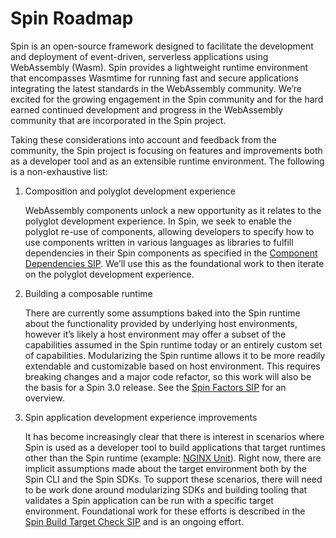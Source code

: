 # Spin Roadmap

Spin is an open-source framework designed to facilitate the development and deployment of event-driven, serverless applications using WebAssembly (Wasm). Spin provides a lightweight runtime environment that encompasses Wasmtime for running fast and secure applications integrating the latest standards in the WebAssembly community. We’re excited for the growing engagement in the Spin community and for the hard earned continued development and progress in the WebAssembly community that are incorporated in the Spin project.

Taking these considerations into account and feedback from the community, the Spin project is focusing on features and improvements both as a developer tool and as an extensible runtime environment. The following is a non-exhaustive list:

1. Composition and polyglot development experience
   
   WebAssembly components unlock a new opportunity as it relates to the polyglot development experience. In Spin, we seek to enable the polyglot re-use of components, allowing developers to specify how to use components written in various languages as libraries to fulfill dependencies in their Spin components as specified in the [Component Dependencies SIP](https://github.com/spinframework/spin/pull/2543). We’ll use this as the foundational work to then iterate on the polyglot development experience.

2. Building a composable runtime
   
   There are currently some assumptions baked into the Spin runtime about the functionality provided by underlying host environments, however it’s likely a host environment may offer a subset of the capabilities assumed in the Spin runtime today or an entirely custom set of capabilities. Modularizing the Spin runtime allows it to be more readily extendable and customizable based on host environment. This requires breaking changes and a major code refactor, so this work will also be the basis for a Spin 3.0 release. See the [Spin Factors SIP](https://github.com/spinframework/spin/pull/2518) for an overview.

3. Spin application development experience improvements
   
   It has become increasingly clear that there is interest in scenarios where Spin is used as a developer tool to build applications that target runtimes other than the Spin runtime (example: [NGINX Unit](https://unit.nginx.org/news/2024/fermyon-spin-rust-sdk/)). Right now, there are implicit assumptions made about the target environment both by the Spin CLI and the Spin SDKs. To support these scenarios, there will need to be work done around modularizing SDKs and building tooling that validates a Spin application can be run with a specific target environment. Foundational work for these efforts is described in the [Spin Build Target Check SIP](https://github.com/spinframework/spin/pull/2556) and is an ongoing effort.
